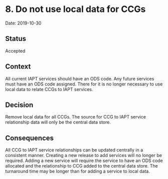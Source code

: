 # 8. Do not use local data for CCGs

Date: 2019-10-30

## Status

Accepted

## Context

All current IAPT services should have an ODS code. Any future services must
have an ODS code assigned. There for it is no longer necessary to use local
data to relate CCGs to IAPT services.

## Decision

Remove local data for all CCGs. The source for CCG to IAPT service relationship
data will only be the central data store.

## Consequences

All CCG to IAPT service relationships can be updated centrally in a consistent
manner. Creating a new release to add services will no longer be required.
Adding a new service will require the service to have an ODS code allocated and
the relationship to CCG added to the central data store. The turnaround time
may be longer than for adding a service to local data.
